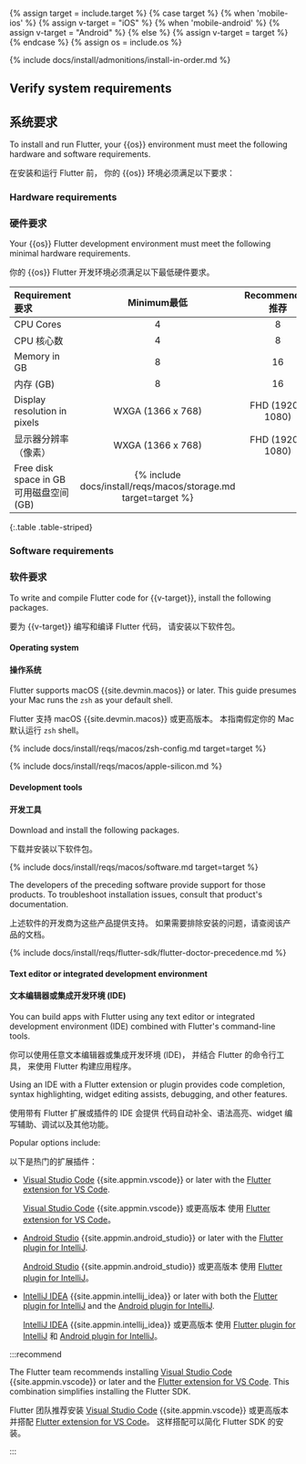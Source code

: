 {% assign target = include.target %}
{% case target %}
{% when 'mobile-ios' %}
{% assign v-target = "iOS" %}
{% when 'mobile-android' %}
{% assign v-target = "Android" %}
{% else %}
{% assign v-target = target %}
{% endcase %}
{% assign os = include.os %}

{% include docs/install/admonitions/install-in-order.md %}

## Verify system requirements

## 系统要求

To install and run Flutter,
your {{os}} environment must meet the following hardware
and software requirements.

在安装和运行 Flutter 前，
你的 {{os}} 环境必须满足以下要求：

### Hardware requirements

### 硬件要求

Your {{os}} Flutter development environment must meet the following
minimal hardware requirements.

你的 {{os}} Flutter 开发环境必须满足以下最低硬件要求。

<div class="table-wrapper">

|  <t>Requirement</t><t>要求</t>   |                      <t>Minimum</t><t>最低</t>                       |    <t>Recommended</t><t>推荐</t>      |
|:-----------------------------|:------------------------------------------------------------------------:|:-------------------:|
| CPU Cores                    | 4                                                                        | 8                   |
| CPU 核心数                    | 4                                                                        | 8                   |
| Memory in GB                 | 8                                                                        | 16                  |
| 内存 (GB)                    | 8                                                                        | 16                  |
| Display resolution in pixels | WXGA (1366 x 768)                                                        | FHD (1920 x 1080)   |
| 显示器分辨率（像素）          | WXGA (1366 x 768)                                                        | FHD (1920 x 1080)   |
| <t>Free disk space in GB</t><t>可用磁盘空间 (GB)</t> | {% include docs/install/reqs/macos/storage.md target=target %}

{:.table .table-striped}

</div>

### Software requirements

### 软件要求

To write and compile Flutter code for {{v-target}},
install the following packages.

要为 {{v-target}} 编写和编译 Flutter 代码，
请安装以下软件包。

#### Operating system

#### 操作系统

Flutter supports macOS {{site.devmin.macos}} or later.
This guide presumes your Mac runs the `zsh` as your default shell.

Flutter 支持 macOS {{site.devmin.macos}} 或更高版本。
本指南假定你的 Mac 默认运行 `zsh` shell。

{% include docs/install/reqs/macos/zsh-config.md target=target %}

{% include docs/install/reqs/macos/apple-silicon.md %}

#### Development tools

#### 开发工具

Download and install the following packages.

下载并安装以下软件包。

{% include docs/install/reqs/macos/software.md target=target %}

The developers of the preceding software provide support for those products.
To troubleshoot installation issues, consult that product's documentation.

上述软件的开发商为这些产品提供支持。
如果需要排除安装的问题，请查阅该产品的文档。

{% include docs/install/reqs/flutter-sdk/flutter-doctor-precedence.md %}

#### Text editor or integrated development environment

#### 文本编辑器或集成开发环境 (IDE)

You can build apps with Flutter using any text editor or
integrated development environment (IDE) combined with
Flutter's command-line tools.

你可以使用任意文本编辑器或集成开发环境 (IDE)，
并结合 Flutter 的命令行工具，
来使用 Flutter 构建应用程序。

Using an IDE with a Flutter extension or plugin provides code completion,
syntax highlighting, widget editing assists, debugging, and other features.

使用带有 Flutter 扩展或插件的 IDE 会提供
代码自动补全、语法高亮、widget 编写辅助、调试以及其他功能。

Popular options include:

以下是热门的扩展插件：

* [Visual Studio Code][] {{site.appmin.vscode}} or later
  with the [Flutter extension for VS Code][].

  [Visual Studio Code][] {{site.appmin.vscode}} 或更高版本
  使用 [Flutter extension for VS Code][]。

* [Android Studio][] {{site.appmin.android_studio}} or later
  with the [Flutter plugin for IntelliJ][].

  [Android Studio][] {{site.appmin.android_studio}} 或更高版本
  使用 [Flutter plugin for IntelliJ][]。

* [IntelliJ IDEA][] {{site.appmin.intellij_idea}} or later
  with both the [Flutter plugin for IntelliJ][] and
  the [Android plugin for IntelliJ][].

  [IntelliJ IDEA][] {{site.appmin.intellij_idea}} 或更高版本
  使用 [Flutter plugin for IntelliJ][] 和 [Android plugin for IntelliJ][]。

:::recommend

The Flutter team recommends installing
[Visual Studio Code][] {{site.appmin.vscode}} or later and the
[Flutter extension for VS Code][].
This combination simplifies installing the Flutter SDK.

Flutter 团队推荐安装 [Visual Studio Code][] {{site.appmin.vscode}} 
或更高版本并搭配 [Flutter extension for VS Code][]。
这样搭配可以简化 Flutter SDK 的安装。

:::

[Android Studio]: https://developer.android.com/studio/install
[IntelliJ IDEA]: https://www.jetbrains.com/help/idea/installation-guide.html
[Visual Studio Code]: https://code.visualstudio.com/docs/setup/mac
[Flutter extension for VS Code]: https://marketplace.visualstudio.com/items?itemName=Dart-Code.flutter
[Flutter plugin for IntelliJ]: https://plugins.jetbrains.com/plugin/9212-flutter
[Android plugin for IntelliJ]: https://plugins.jetbrains.com/plugin/22989-android
